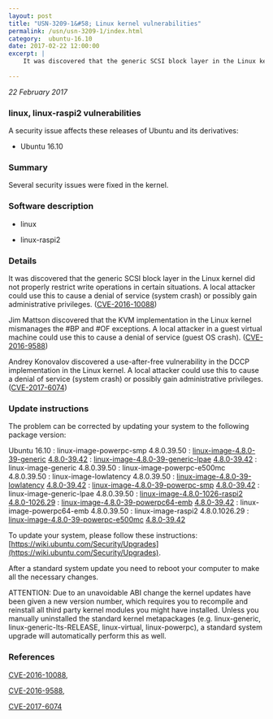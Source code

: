```yaml
---
layout: post
title: "USN-3209-1&#58; Linux kernel vulnerabilities"
permalink: /usn/usn-3209-1/index.html
category:  ubuntu-16.10
date: 2017-02-22 12:00:00
excerpt: |
    It was discovered that the generic SCSI block layer in the Linux kernel did not properly restrict write operations in certain situations. A local attacker could use this to cause a denial of service (system crash) or possibly gain administrative privileges. ([CVE-2016-10088](http://people.ubuntu.com/~ubuntu-security/cve/CVE-2016-10088))
    
--- 
```

 
 

*22 February 2017*

### linux, linux-raspi2 vulnerabilities

A security issue affects these releases of Ubuntu and its derivatives:

* Ubuntu 16.10

### Summary

Several security issues were fixed in the kernel. 

### Software description

* linux 

* linux-raspi2 

### Details

It was discovered that the generic SCSI block layer in the Linux kernel did not properly restrict write operations in certain situations. A local attacker could use this to cause a denial of service (system crash) or possibly gain administrative privileges. ([CVE-2016-10088](http://people.ubuntu.com/~ubuntu-security/cve/CVE-2016-10088))

Jim Mattson discovered that the KVM implementation in the Linux kernel mismanages the #BP and #OF exceptions. A local attacker in a guest virtual machine could use this to cause a denial of service (guest OS crash). ([CVE-2016-9588](http://people.ubuntu.com/~ubuntu-security/cve/CVE-2016-9588))

Andrey Konovalov discovered a use-after-free vulnerability in the DCCP implementation in the Linux kernel. A local attacker could use this to cause a denial of service (system crash) or possibly gain administrative privileges. ([CVE-2017-6074](http://people.ubuntu.com/~ubuntu-security/cve/CVE-2017-6074)) 

### Update instructions

The problem can be corrected by updating your system to the following package version:

Ubuntu 16.10
 : linux-image-powerpc-smp <span>4.8.0.39.50</span>
 : [linux-image-4.8.0-39-generic](https://launchpad.net/ubuntu/+source/linux) <span> [4.8.0-39.42](https://launchpad.net/ubuntu/+source/linux/4.8.0-39.42) </span> 
 : [linux-image-4.8.0-39-generic-lpae](https://launchpad.net/ubuntu/+source/linux) <span> [4.8.0-39.42](https://launchpad.net/ubuntu/+source/linux/4.8.0-39.42) </span> 
 : linux-image-generic <span>4.8.0.39.50</span>
 : linux-image-powerpc-e500mc <span>4.8.0.39.50</span>
 : linux-image-lowlatency <span>4.8.0.39.50</span>
 : [linux-image-4.8.0-39-lowlatency](https://launchpad.net/ubuntu/+source/linux) <span> [4.8.0-39.42](https://launchpad.net/ubuntu/+source/linux/4.8.0-39.42) </span> 
 : [linux-image-4.8.0-39-powerpc-smp](https://launchpad.net/ubuntu/+source/linux) <span> [4.8.0-39.42](https://launchpad.net/ubuntu/+source/linux/4.8.0-39.42) </span> 
 : linux-image-generic-lpae <span>4.8.0.39.50</span>
 : [linux-image-4.8.0-1026-raspi2](https://launchpad.net/ubuntu/+source/linux-raspi2) <span> [4.8.0-1026.29](https://launchpad.net/ubuntu/+source/linux-raspi2/4.8.0-1026.29) </span> 
 : [linux-image-4.8.0-39-powerpc64-emb](https://launchpad.net/ubuntu/+source/linux) <span> [4.8.0-39.42](https://launchpad.net/ubuntu/+source/linux/4.8.0-39.42) </span> 
 : linux-image-powerpc64-emb <span>4.8.0.39.50</span>
 : linux-image-raspi2 <span>4.8.0.1026.29</span>
 : [linux-image-4.8.0-39-powerpc-e500mc](https://launchpad.net/ubuntu/+source/linux) <span> [4.8.0-39.42](https://launchpad.net/ubuntu/+source/linux/4.8.0-39.42) </span> 

To update your system, please follow these instructions: [https://wiki.ubuntu.com/Security/Upgrades](https://wiki.ubuntu.com/Security/Upgrades).

After a standard system update you need to reboot your computer to make all the necessary changes.

ATTENTION: Due to an unavoidable ABI change the kernel updates have been given a new version number, which requires you to recompile and reinstall all third party kernel modules you might have installed. Unless you manually uninstalled the standard kernel metapackages (e.g. linux-generic, linux-generic-lts-RELEASE, linux-virtual, linux-powerpc), a standard system upgrade will automatically perform this as well. 

### References

 
 [CVE-2016-10088](http://people.ubuntu.com/~ubuntu-security/cve/CVE-2016-10088), 

 [CVE-2016-9588](http://people.ubuntu.com/~ubuntu-security/cve/CVE-2016-9588), 

 [CVE-2017-6074](http://people.ubuntu.com/~ubuntu-security/cve/CVE-2017-6074)
 

